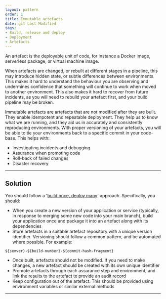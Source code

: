 ```yaml
---
layout: pattern
order: 1
title: Immutable artefacts
date: git Last Modified
tags:
- Build, release and deploy
- Deployment
- Artefacts
---
```


An artefact is the deployable unit of code, for instance a Docker image, serverless package, or virtual machine image. 

When artefacts are changed, or rebuilt at different stages in a pipeline, this may introduce hidden state, or subtle differences between environments. This makes it hard to understand the behaviour you are observing and undermines confidence that something will continue to work when moved to another environment. This also makes it hard to recover from future incidents, as you will need to rebuild your artefact first, and your build pipeline may be broken.

Immutable artefacts are artefacts that are not modified after they are built. They enable idempotent and repeatable deployment. They help us to know what we are running, and they aid us in accurately and consistently reproducing environments. With proper versioning of your artefacts, you will be able to tie your environments back to a specific commit in your code-base. This helps with:

- Investigating incidents and debugging
- Assurance when promoting code
- Roll-back of failed changes
- Disaster recovery
  
---

## Solution

You should follow a '[build once, deploy many](https://www.mikemcgarr.com/blog/build-once-deploy-many.html)' approach. Specifically, you should:

- When you create a new version of your application or service (typically, in response to merging some new code into your main branch), build your application once and package it into an artefact along with its dependencies
- Store artefacts in a suitable artefact repository with a unique version identifier. Versioning should follow a common pattern, and be automated where possible. For example:
```
${semver}-${build-number}-${commit-hash-fragment}
```
- Once built, artefacts should not be modified. If you need to make changes, a new artefact should be created with its own unique identifier
- Promote artefacts through each assurance step and environment, and link the results to the artefact to provide an audit record
- Keep configuration out of the artefact. This should be provided using environment variables or similar external methods

---
